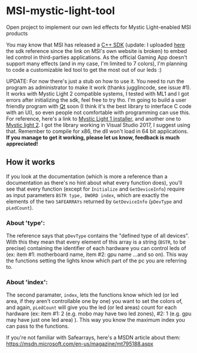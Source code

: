 # MSI-mystic-light-tool

Open project to implement our own led effects for Mystic Light-enabled MSI products

You may know that MSI has released a [C++ SDK](https://msi.com/Landing/mystic-light-motherboard#extension) (update: I uploaded  [here](https://github.com/SimoDax/MSI-mystic-light-tool/blob/master/Mystic_Light_Software_Development_Kit.pdf) the sdk reference since the link on MSI's own website is broken) to embed led control in third-parties applications. As the official Gaming App doesn't support many effects (and in my case, I'm limited to 7 colors), I'm planning to code a customizable led tool to get the most out of our leds :)

UPDATE: For now there's just a stub on how to use it. You need to run the program as administrator to make it work (thanks jugglincode, see issue #1). It works with Mystic Light 2 compatible systems, I tested with ML1 and I got errors after initializing the sdk, feel free to try tho.
I'm going to build a user friendly program with [Qt](http://qt.io) soon (I think it's the best library to interface C code with an UI), so even people not comfortable with programming can use this.
For reference, here's a link to [Mystic Light 1 installer](http://download.msi.com/uti_exe/Mystic_Light.zip), and another one to [Mystic light 2](http://download.msi.com/uti_exe/Mystic_Light_2.zip). 
I got the library working in Visual Studio 2017, I suggest using that. Remember to compile for x86, the dll won't load in 64 bit applications.
**If you manage to get it working, please let us know, feedback is much appreciated!**

## How it works

If you look at the documentation (which is more a reference than a documentation as there's no hint about what every function does), you'll see that every function (except for `Initialize` and `GetDeviceInfo`) require as input parameters `BSTR type, DWORD index`, which are exactly the elements of the two `SAFEARRAYs` returned by `GetDeviceInfo` (`pDevType` and `pLedCount`).
### About 'type':
The reference says that `pDevType` contains the "defined type of all devices". With this they mean that every element of this array is a string (`BSTR`, to be precise) containing the identifier of each hardware you can control leds of (ex: item #1: motherboard name, item #2: gpu name ...and so on). This way the functions setting the lights know which part of the pc you are referring to.
### About 'index':
The second paramater, `index`, lets the functions know which led (or led area, if they aren't controllable one by one) you want to set the colors of, and again, `pLedCount` will give you the led (or led areas) count for each hardware (ex: item #1: 2 (e.g. mobo may have two led zones), #2: 1 (e.g. gpu may have just one led area) ). This way you know the maximum index you can pass to the functions.


If you're not familiar with Safearrays, here's a MSDN article about them: https://msdn.microsoft.com/en-us/magazine/mt795188.aspx

